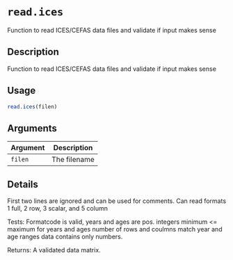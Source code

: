 # `read.ices`

Function to read ICES/CEFAS data files and validate if input makes sense


## Description

Function to read ICES/CEFAS data files and validate if input makes sense


## Usage

```r
read.ices(filen)
```


## Arguments

Argument      |Description
------------- |----------------
`filen`     |     The filename


## Details

First two lines are ignored and can be used for comments.
 Can read formats 1 full, 2 row, 3 scalar, and 5 column
 
 Tests:
 Formatcode is valid, years and ages are pos. integers
 minimum <= maximum for years and ages
 number of rows and coulmns match year and age ranges
 data contains only numbers.
 
 Returns: A validated data matrix.


